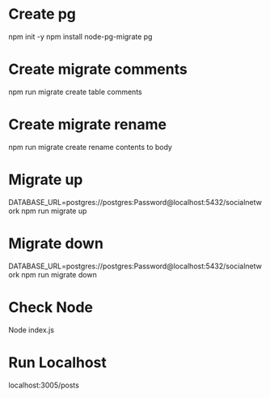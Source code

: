 # Create pg
npm init -y
npm install node-pg-migrate pg

# Create migrate comments
npm run migrate create table comments

# Create migrate rename
npm run migrate create rename contents to body

# Migrate up
DATABASE_URL=postgres://postgres:Password@localhost:5432/socialnetwork npm run migrate up

# Migrate down
DATABASE_URL=postgres://postgres:Password@localhost:5432/socialnetwork npm run migrate down

# Check Node
Node index.js

# Run Localhost
localhost:3005/posts
